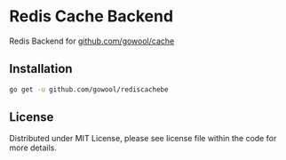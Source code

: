 # Redis Cache Backend

Redis Backend for [github.com/gowool/cache](https://github.com/gowool/cache)

## Installation

```sh
go get -u github.com/gowool/rediscachebe
```

## License

Distributed under MIT License, please see license file within the code for more details.
